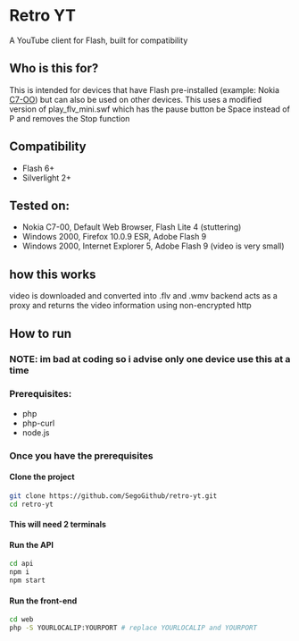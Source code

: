 # Retro YT
A YouTube client for Flash, built for compatibility

## Who is this for?
This is intended for devices that have Flash pre-installed (example: Nokia [C7-OO](https://en.wikipedia.org/wiki/Nokia_C7-00)) but can also be used on other devices.
This uses a modified version of play_flv_mini.swf which has the pause button be Space instead of P and removes the Stop function

## Compatibility
* Flash 6+
* Silverlight 2+

## Tested on:
* Nokia C7-00, Default Web Browser, Flash Lite 4 (stuttering)
* Windows 2000, Firefox 10.0.9 ESR, Adobe Flash 9
* Windows 2000, Internet Explorer 5, Adobe Flash 9 (video is very small)

## how this works
video is downloaded and converted into .flv and .wmv
backend acts as a proxy and returns the video information using non-encrypted http

## How to run
### NOTE: im bad at coding so i advise only one device use this at a time 
### Prerequisites:
* php
* php-curl
* node.js

### Once you have the prerequisites
#### Clone the project
```bash
git clone https://github.com/SegoGithub/retro-yt.git
cd retro-yt
```
#### This will need 2 terminals
#### Run the API
```bash
cd api
npm i
npm start
```
#### Run the front-end
```bash
cd web
php -S YOURLOCALIP:YOURPORT # replace YOURLOCALIP and YOURPORT
```
